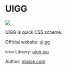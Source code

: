 # UIGG

[![](https://data.jsdelivr.com/v1/package/npm/uigg/badge)](https://www.jsdelivr.com/package/npm/uigg)

UIGG is quick CSS scheme.

Official website: [ui.gg](https://ui.gg/)

Icon Library: [uigg ico](https://ui.gg/ico.html)

Author: [mixice.com](http://mixice.com/)
